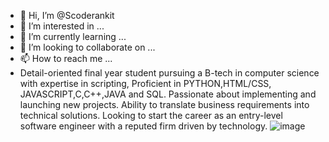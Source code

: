 - 👋 Hi, I’m @Scoderankit
- 👀 I’m interested in ...
- 🌱 I’m currently learning ...
- 💞️ I’m looking to collaborate on ...
- 📫 How to reach me ...
- Detail-oriented final year student pursuing a B-tech in computer science with expertise in scripting, Proficient in  PYTHON,HTML/CSS, JAVASCRIPT,C,C++,JAVA and SQL. Passionate about implementing and launching new projects. Ability to translate business requirements into technical solutions. Looking to start the career as an entry-level software engineer with a reputed firm driven by technology.
![image](https://github.com/Scoderankit/Scoderankit/assets/147617565/a9327498-f8ef-43a5-9e83-38c438aa0664)


<!---
Scoderankit/Scoderankit is a ✨ special ✨ repository because its `README.md` (this file) appears on your GitHub profile.
You can click the Preview link to take a look at your changes.
--->
